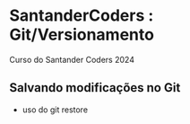 # SantanderCoders : Git/Versionamento
Curso do Santander Coders 2024

## Salvando modificações no Git

* uso do git restore